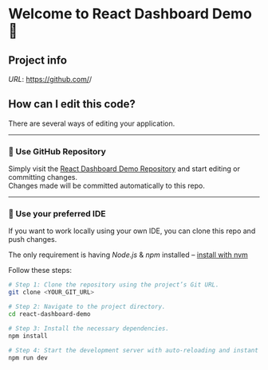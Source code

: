 # Welcome to React Dashboard Demo 🚀

## Project info

*URL*: https://github.com/<your-username>/<your-repo>

## How can I edit this code?

There are several ways of editing your application.

---

### 🔹 Use GitHub Repository

Simply visit the [React Dashboard Demo Repository](https://github.com/<your-username>/<your-repo>) and start editing or committing changes.  
Changes made will be committed automatically to this repo.

---

### 🔹 Use your preferred IDE

If you want to work locally using your own IDE, you can clone this repo and push changes.  

The only requirement is having *Node.js* & *npm* installed – [install with nvm](https://github.com/nvm-sh/nvm#installing-and-updating)

Follow these steps:

```sh
# Step 1: Clone the repository using the project’s Git URL.
git clone <YOUR_GIT_URL>

# Step 2: Navigate to the project directory.
cd react-dashboard-demo

# Step 3: Install the necessary dependencies.
npm install

# Step 4: Start the development server with auto-reloading and instant preview.
npm run dev
